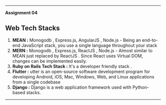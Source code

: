 ---
__Assignment 04__

## Web Tech Stacks 



1. **MEAN :** Monogodb , Express.js, AngularJS , Node.js - Being an end-to-end JavaScript stack, you use a single language throughout your stack
2. **MERN :** Monogodb , Express.js, ReactJS , Node.js  - Almost similar to MEAN  just replaced by ReactJS . Since React uses Virtual DOM, changes can be implemented easily.
3. **Ruby on Rails Tech Stack :** It's a developer friendly stack . 
4. **Flutter :** utter is an open-source software development program for developing Android, iOS, Mac, Windows, Web, and Linux applications from a single codebase
5. **Django :** Django is a web application framework used with Python-based stacks.
   
 ---